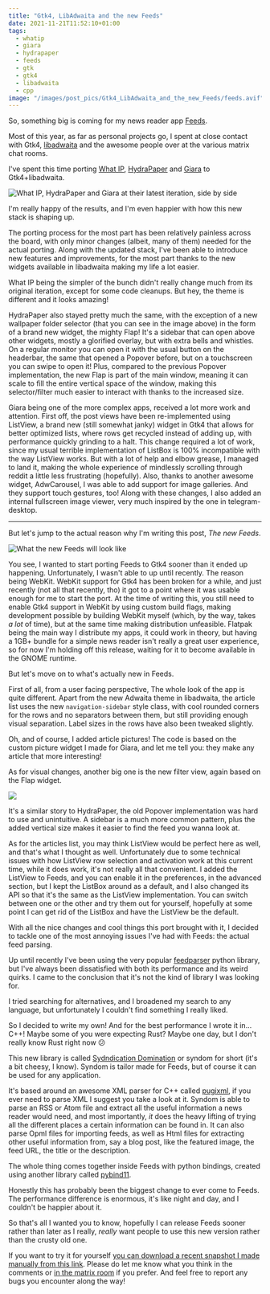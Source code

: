```yaml
---
title: "Gtk4, LibAdwaita and the new Feeds"
date: 2021-11-21T11:52:10+01:00
tags:
  - whatip
  - giara
  - hydrapaper
  - feeds
  - gtk
  - gtk4
  - libadwaita
  - cpp
image: "/images/post_pics/Gtk4_LibAdwaita_and_the_new_Feeds/feeds.avif"
---
```


So, something big is coming for my news reader app [Feeds](https://gfeeds.gabmus.org).

Most of this year, as far as personal projects go, I spent at close contact with Gtk4, [libadwaita](https://gitlab.gnome.org/gnome/libadwaita) and the awesome people over at the various matrix chat rooms.

I've spent this time porting [What IP](https://whatip.gabmus.org), [HydraPaper](https://hydrapaper.gabmus.org) and [Giara](https://giara.gabmus.org) to Gtk4+libadwaita.

![What IP, HydraPaper and Giara at their latest iteration, side by side](/images/post_pics/Gtk4_LibAdwaita_and_the_new_Feeds/whatip_hydrapaper_giara.avif)

I'm really happy of the results, and I'm even happier with how this new stack is shaping up.

The porting process for the most part has been relatively painless across the board, with only minor changes (albeit, many of them) needed for the actual porting. Along with the updated stack, I've been able to introduce new features and improvements, for the most part thanks to the new widgets available in libadwaita making my life a lot easier.

What IP being the simpler of the bunch didn't really change much from its original iteration, except for some code cleanups. But hey, the theme is different and it looks amazing!

HydraPaper also stayed pretty much the same, with the exception of a new wallpaper folder selector (that you can see in the image above) in the form of a brand new widget, the mighty Flap! It's a sidebar that can open above other widgets, mostly a glorified overlay, but with extra bells and whistles. On a regular monitor you can open it with the usual button on the headerbar, the same that opened a Popover before, but on a touchscreen you can swipe to open it! Plus, compared to the previous Popover implementation, the new Flap is part of the main window, meaning it can scale to fill the entire vertical space of the window, making this selector/filter much easier to interact with thanks to the increased size.

Giara being one of the more complex apps, received a lot more work and attention. First off, the post views have been re-implemented using ListView, a brand new (still somewhat janky) widget in Gtk4 that allows for better optimized lists, where rows get recycled instead of adding up, with performance quickly grinding to a halt. This change required a lot of work, since my usual terrible implementation of ListBox is 100% incompatible with the way ListView works. But with a lot of help and elbow grease, I managed to land it, making the whole experience of mindlessly scrolling through reddit a little less frustrating (hopefully). Also, thanks to another awesome widget, AdwCarousel, I was able to add support for image galleries. And they support touch gestures, too! Along with these changes, I also added an internal fullscreen image viewer, very much inspired by the one in telegram-desktop.

---

But let's jump to the actual reason why I'm writing this post, _The new Feeds_.

![What the new Feeds will look like](/images/post_pics/Gtk4_LibAdwaita_and_the_new_Feeds/feeds.avif)

You see, I wanted to start porting Feeds to Gtk4 sooner than it ended up happening. Unfortunately, I wasn't able to up until recently. The reason being WebKit. WebKit support for Gtk4 has been broken for a while, and just recently (not all that recently, tho) it got to a point where it was usable enough for me to start the port. At the time of writing this, you still need to enable Gtk4 support in WebKit by using custom build flags, making development possible by building WebKit myself (which, by the way, takes _a lot_ of time), but at the same time making distribution unfeasible. Flatpak being the main way I distribute my apps, it could work in theory, but having a 1GB+ bundle for a simple news reader isn't really a great user experience, so for now I'm holding off this release, waiting for it to become available in the GNOME runtime.

But let's move on to what's actually new in Feeds.

First of all, from a user facing perspective, The whole look of the app is quite different. Apart from the new Adwaita theme in libadwaita, the article list uses the new `navigation-sidebar` style class, with cool rounded corners for the rows and no separators between them, but still providing enough visual separation. Label sizes in the rows have also been tweaked slightly.

Oh, and of course, I added article pictures! The code is based on the custom picture widget I made for Giara, and let me tell you: they make any article that more interesting!

As for visual changes, another big one is the new filter view, again based on the Flap widget.

![](/images/post_pics/Gtk4_LibAdwaita_and_the_new_Feeds/feeds_filters.avif)

It's a similar story to HydraPaper, the old Popover implementation was hard to use and unintuitive. A sidebar is a much more common pattern, plus the added vertical size makes it easier to find the feed you wanna look at.

As for the articles list, you may think ListView would be perfect here as well, and that's what I thought as well. Unfortunately due to some technical issues with how ListView row selection and activation work at this current time, while it does work, it's not really all that convenient. I added the ListView to Feeds, and you can enable it in the preferences, in the advanced section, but I kept the ListBox around as a default, and I also changed its API so that it's the same as the ListView implementation. You can switch between one or the other and try them out for yourself, hopefully at some point I can get rid of the ListBox and have the ListView be the default.

With all the nice changes and cool things this port brought with it, I decided to tackle one of the most annoying issues I've had with Feeds: the actual feed parsing.

Up until recently I've been using the very popular [feedparser](https://github.com/kurtmckee/feedparser/) python library, but I've always been dissatisfied with both its performance and its weird quirks. I came to the conclusion that it's not the kind of library I was looking for.

I tried searching for alternatives, and I broadened my search to any language, but unfortunately I couldn't find something I really liked.

So I decided to write my own! And for the best performance I wrote it in... C++! Maybe some of you were expecting Rust? Maybe one day, but I don't really know Rust right now 😕

This new library is called [Sydndication Domination](https://gitlab.com/gabmus/syndication-domination) or syndom for short (it's a bit cheesy, I know). Syndom is tailor made for Feeds, but of course it can be used for any application.

It's based around an awesome XML parser for C++ called [pugixml](https://pugixml.org/), if you ever need to parse XML I suggest you take a look at it. Syndom is able to parse an RSS or Atom file and extract all the useful information a news reader would need, and most importantly, _it_ does the heavy lifting of trying all the different places a certain information can be found in. It can also parse Opml files for importing feeds, as well as Html files for extracting other useful information from, say a blog post, like the featured image, the feed URL, the title or the description.

The whole thing comes together inside Feeds with python bindings, created using another library called [pybind11](https://github.com/pybind/pybind11/).

Honestly this has probably been the biggest change to ever come to Feeds. The performance difference is enormous, it's like night and day, and I couldn't be happier about it.

So that's all I wanted you to know, hopefully I can release Feeds sooner rather than later as I really, _really_ want people to use this new version rather than the crusty old one.

If you want to try it for yourself [you can download a recent snapshot I made manually from this link](https://cloud.disroot.org/s/2Dj94NxWn6HRAZC). Please do let me know what you think in the comments or [in the matrix room](https://matrix.to/#/#org.gabmus:matrix.org) if you prefer. And feel free to report any bugs you encounter along the way!
